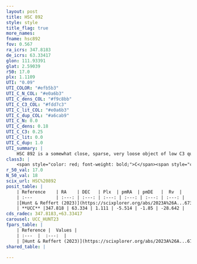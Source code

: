 ```yaml
---
layout: post
title: HSC 892
style: style
title_flag: true
more_names: 
fname: hsc892
fov: 0.567
ra_icrs: 347.8183
de_icrs: 63.33417
glon: 111.93391
glat: 2.59039
r50: 17.0
plx: 1.1109
UTI: "0.09"
UTI_COLOR: "#efb5b3"
UTI_C_N_COL: "#e0a6b3"
UTI_C_dens_COL: "#f9c8bb"
UTI_C_C3_COL: "#fdd7c3"
UTI_C_lit_COL: "#e0a6b3"
UTI_C_dup_COL: "#a6cab9"
UTI_C_N: 0.0
UTI_C_dens: 0.18
UTI_C_C3: 0.25
UTI_C_lit: 0.0
UTI_C_dup: 1.0
UTI_summary: |
    HSC 892 is a somewhat close, sparse, very loose object of low C3 quality. It was recently reported in the literature.<br><br><span style="color: #99180f; font-weight: bold;">Warning: </span>contains less than 25 stars with <i>P>0.5</i> estimated.
class3: |
    <span style="color: red; font-weight: bold;">C</span><span style="color: red; font-weight: bold;">C</span>
r_50_val: 17.0
N_50_val: 18
scix_url: HSC%20892
posit_table: |
    | Reference    | RA    | DEC   | Plx  | pmRA  | pmDE   |  Rv  |
    | :---         | :---: | :---: | :---: | :---: | :---: | :---: |
    |[Hunt & Reffert (2023)](https://scixplorer.org/abs/2023A%26A...673A.114H) | 347.832 | 63.279 | 1.134 | -5.484 | -1.826 | -29.51 |
    | **UCC** |347.818 | 63.334 | 1.111 | -5.514 | -1.85 | -28.642 | 
cds_radec: 347.8183,+63.33417
carousel: UCC_HUNT23
fpars_table: |
    | Reference |  Values |
    | :---  |  :---:  |
    | [Hunt & Reffert (2023)](https://scixplorer.org/abs/2023A%26A...673A.114H) | `AV50=1.733, diffAV50=0.735, MOD50=9.654, logAge50=8.402` |
shared_table: |
    
---
```

